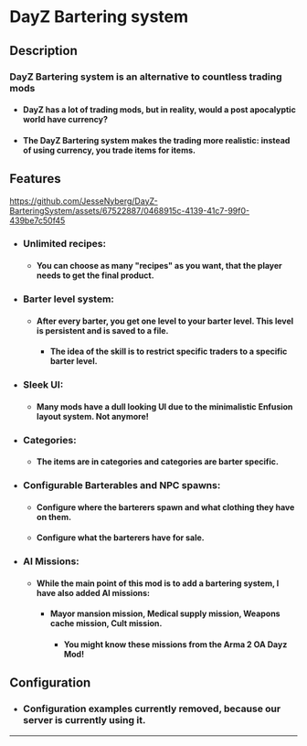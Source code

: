 # DayZ Bartering system


## Description
### **DayZ Bartering system is an alternative to countless trading mods**

- #### DayZ has a lot of trading mods, but in reality, would a post apocalyptic world have currency?
- #### The DayZ Bartering system makes the trading more realistic: instead of using currency, you trade items for items.

## Features





https://github.com/JesseNyberg/DayZ-BarteringSystem/assets/67522887/0468915c-4139-41c7-99f0-439be7c50f45






- ### **Unlimited recipes**: 
  - #### You can choose as many "recipes" as you want, that the player needs to get the final product.
    
- ### **Barter level system**: 
  - #### After every barter, you get one level to your barter level. This level is persistent and is saved to a file.
    - #### The idea of the skill is to restrict specific traders to a specific barter level.
 
- ### **Sleek UI**: 
  - #### Many mods have a dull looking UI due to the minimalistic Enfusion layout system. Not anymore!
  
- ### **Categories**: 
  - #### The items are in categories and categories are barter specific.

 
- ### **Configurable Barterables and NPC spawns**:
  - #### Configure where the barterers spawn and what clothing they have on them.
  - #### Configure what the barterers have for sale. 

  
- ### **AI Missions**: 
  - #### While the main point of this mod is to add a bartering system, I have also added AI missions:
    - #### Mayor mansion mission, Medical supply mission, Weapons cache mission, Cult mission.
      - #### You might know these missions from the Arma 2 OA Dayz Mod!



## Configuration
  - ### Configuration examples currently removed, because our server is currently using it.

---
